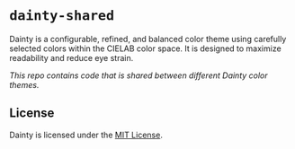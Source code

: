 # `dainty-shared`

Dainty is a configurable, refined, and balanced color theme using carefully selected colors within the CIELAB color space. It is designed to maximize readability and reduce eye strain.

_This repo contains code that is shared between different Dainty color themes._

## License

Dainty is licensed under the [MIT License](https://github.com/alexanderte/dainty-shared/blob/master/license.md).
